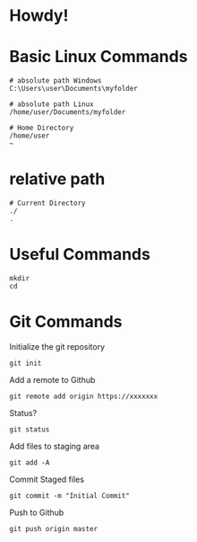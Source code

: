 # Howdy!

# Basic Linux Commands

```
# absolute path Windows
C:\Users\user\Documents\myfolder

# absolute path Linux
/home/user/Documents/myfolder

# Home Directory
/home/user
~
```


# relative path
```
# Current Directory
./
.
```

# Useful Commands
```
mkdir
cd
```

# Git Commands

Initialize the git repository
```
git init
```

Add a remote to Github
```
git remote add origin https://xxxxxxx
```

Status?
```
git status
``` 

Add files to staging area
```
git add -A
```

Commit Staged files
```
git commit -m "Initial Commit"
```

Push to Github

```
git push origin master
```